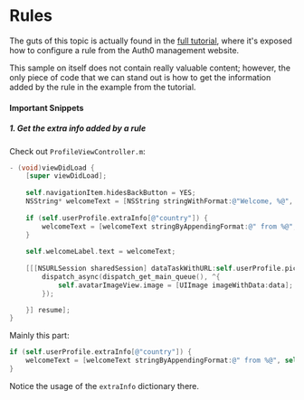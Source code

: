 # Rules 

The guts of this topic is actually found in the [full tutorial](https://auth0.com/docs/quickstart/native/ios-objc/06-rules), where it's exposed how to configure a rule from the Auth0 management website.

This sample on itself does not contain really valuable content; however, the only piece of code that we can stand out is how to get the information added by the rule in the example from the tutorial.

#### Important Snippets

##### 1. Get the extra info added by a rule

Check out `ProfileViewController.m`:

```objective-c
- (void)viewDidLoad {
    [super viewDidLoad];
    
    self.navigationItem.hidesBackButton = YES;
    NSString* welcomeText = [NSString stringWithFormat:@"Welcome, %@", self.userProfile.name];
    
    if (self.userProfile.extraInfo[@"country"]) {
        welcomeText = [welcomeText stringByAppendingFormat:@" from %@", self.userProfile.extraInfo[@"country"]];
    }
    
    self.welcomeLabel.text = welcomeText;
    
    [[[NSURLSession sharedSession] dataTaskWithURL:self.userProfile.picture completionHandler:^(NSData * _Nullable data, NSURLResponse * _Nullable response, NSError * _Nullable error) {
        dispatch_async(dispatch_get_main_queue(), ^{
            self.avatarImageView.image = [UIImage imageWithData:data];
        });

    }] resume];
}
```

Mainly this part:

```objective-c
if (self.userProfile.extraInfo[@"country"]) {
    welcomeText = [welcomeText stringByAppendingFormat:@" from %@", self.userProfile.extraInfo[@"country"]];
}
```

Notice the usage of the `extraInfo` dictionary there.